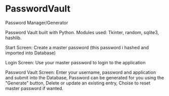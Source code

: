 # PasswordVault
Password Manager/Generator

Password Vault built with Python.
Modules used: Tkinter, random, sqlite3, hashlib.

Start Screen:
Create a master password (this password i hashed and imported into Database)

Login Screen:
Use your master password to login to the application

Password Vault Screen:
Enter your username, password and application and submit into the Database,
Password can be generated for you using the "Generate" button,
Delete or update an existing entry,
Choise to reset master password if wanted.
